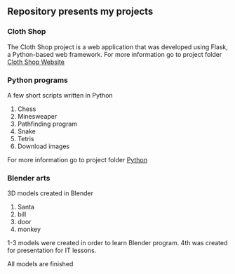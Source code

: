 ## Repository presents my projects ##


###  Cloth Shop ###

The Cloth Shop project is a web application that was developed using Flask, a Python-based web framework.
For more information go to project folder [Cloth Shop Website](./Cloth%20Shop%20Website)

### Python programs ###

A few short scripts written in Python
1. Chess
2. Minesweaper
3. Pathfinding program
4. Snake
5. Tetris 
6. Download images 

For more information go to project folder [Python](./Python)

###  Blender arts ###
3D models created in Blender 
1. Santa  
2. bill 
3. door 
4. monkey

1-3 models were created in order to learn Blender program. 4th was created for presentation for IT lessons.

All models are finished

